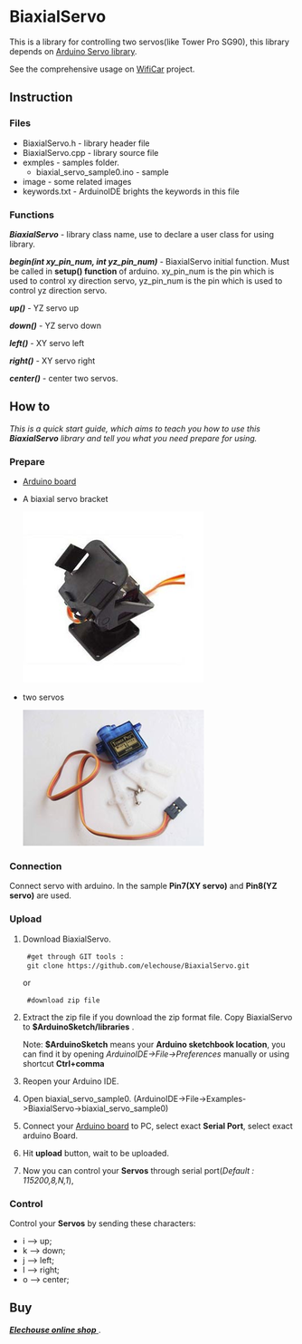 # BiaxialServo #

This is a library for controlling two servos(like Tower Pro SG90), this library depends on [Arduino Servo library](http://arduino.cc/en/Reference/Servo).

See the comprehensive usage on [WifiCar](https://github.com/elechouse/wifi-car) project.

## Instruction ##

### Files ###

- BiaxialServo.h - library header file
- BiaxialServo.cpp - library source file
- exmples - samples folder.
	- biaxial\_servo\_sample0.ino - sample
- image - some related images
- keywords.txt - ArduinoIDE brights the keywords in this file

### Functions ###
***BiaxialServo*** - library class name, use to declare a user class for using library.

***begin(int xy\_pin\_num, int yz\_pin\_num)*** - BiaxialServo initial function. Must be called in **setup() function** of arduino. xy\_pin\_num is the pin which is used to control xy direction servo, yz\_pin\_num is the pin which is used to control yz direction servo.

***up()*** - YZ servo up

***down()*** - YZ servo down

***left()*** - XY servo left

***right()*** - XY servo right

***center()*** - center two servos.


## How to ##

*This is a quick start guide, which aims to teach you how to use this **BiaxialServo** library and tell you what you need prepare for using.*

### Prepare ###

- [Arduino board](http://arduino.cc/en/Main/Products/)
- A biaxial servo bracket

	![bracket](./image/bracket.jpg) 

- two servos 

	![servo](./image/servo.jpg) 

### Connection ###

Connect servo with arduino. In the sample **Pin7(XY servo)** and **Pin8(YZ servo)** are used.

### Upload ###

1. Download BiaxialServo.

		#get through GIT tools :
		git clone https://github.com/elechouse/BiaxialServo.git

	or
		
		#download zip file
1. Extract the zip file if you download the zip format file. Copy BiaxialServo  to **$ArduinoSketch/libraries** .
		
	Note: **$ArduinoSketch** means your **Arduino sketchbook location**, you can find it by opening *ArduinoIDE->File->Preferences* manually or using shortcut **Ctrl+comma**
1. Reopen your Arduino IDE.
1. Open biaxial\_servo\_sample0. (ArduinoIDE->File->Examples->BiaxialServo->biaxial\_servo\_sample0)
1. Connect your [Arduino board](http://arduino.cc/en/Main/Products) to PC, select exact **Serial Port**, select exact arduino Board.
1. Hit **upload** button, wait to be uploaded.
1. Now you can control your **Servos** through serial port(_Default : 115200,8,N,1_),

### Control ###
Control your **Servos** by sending these characters:

- i --> up; 
- k --> down; 
- j --> left; 
- l --> right;
- o --> center; 

## **Buy** ##
[ ***Elechouse online shop*** ](http://www.elechouse.com).



